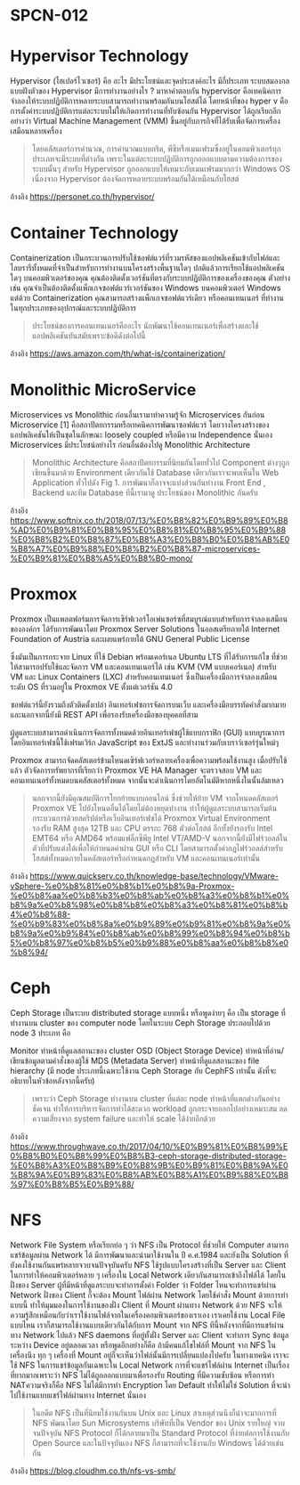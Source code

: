 # SPCN-012
# Hypervisor Technology
Hypervisor (ไฮเปอร์ไวเซอร์) คือ อะไร มีประโยชน์และจุดประสงค์อะไร มีกี่ประเภท ระบบสมองกลแบบฝังตัวของ Hypervisor มีการทำงานอย่างไร ? มาหาคำตอบกัน
hypervisor คือเทคนิคการจำลองให้ระบบปฏิบัติการหลายระบบสามารถทำงานพร้อมกันบนโฮสต์ได้ โดยหน้าที่ของ hyper v คือการตั้งค่าระบบปฏิบัติการแต่ละระบบไม่ให้เกิดการทำงานที่ทับซ้อนกัน Hypervisor ได้ถูกเรียกอีกอย่างว่า Virtual Machine Management (VMM) ขึ้นอยู่กับภารกิจที่ได้รับเพื่อจัดการเครื่องเสมือนหลายเครื่อง

> โดยคลัสเตอร์การคำนวณ, การคำนวณแบบกริด, พีซีหรือเมนเฟรมซึ่งอยู่ในคอมพิวเตอร์ทุกประเภทจะมีระบบที่ต่างกัน เพราะในแต่ละระบบปฏิบัติการถูกออกแบบตามความต้องการของระบบนั้นๆ สำหรับ Hypervisor ถูกออกแบบให้เหมาะกับเมนเฟรมมากกว่า Windows OS เนื่องจาก Hypervisor ต้องจัดการหลายระบบพร้อมกันได้เหมือนกับโฮสต์

อ้างอิง https://personet.co.th/hypervisor/

# Container Technology
Containerization เป็นกระบวนการปรับใช้ซอฟต์แวร์ที่รวมรหัสของแอปพลิเคชันเข้ากับไฟล์และไลบรารีทั้งหมดที่จำเป็นสำหรับการทำงานบนโครงสร้างพื้นฐานใดๆ ปกติแล้วการเรียกใช้แอปพลิเคชันใดๆ บนคอมพิวเตอร์ของคุณ คุณต้องติดตั้งเวอร์ชันที่ตรงกับระบบปฏิบัติการของเครื่องของคุณ ตัวอย่างเช่น คุณจำเป็นต้องติดตั้งแพ็กเกจซอฟต์แวร์เวอร์ชันของ Windows บนคอมพิวเตอร์ Windows แต่ด้วย Containerization คุณสามารถสร้างแพ็กเกจซอฟต์แวร์เดียว หรือคอนเทนเนอร์ ที่ทำงานในทุกประเภทของอุปกรณ์และระบบปฏิบัติการ 

> ประโยชน์ของการคอนเทนเนอร์คืออะไร
นักพัฒนาใช้คอนเทนเนอร์เพื่อสร้างและใช้แอปพลิเคชันทันสมัยเพราะข้อดีดังต่อไปนี้ 

อ้างอิง https://aws.amazon.com/th/what-is/containerization/

# Monolithic MicroService 
Microservices vs Monolithic
ก่อนอื่นเรามาทำความรู้จัก Microservices กันก่อน Microservice [1] คือสถาปัตยกรรมหรือเทคนิคการพัฒนาซอฟต์แวร์ โดยวางโครงสร้างของแอปพลิเคชันให้เป็นชุดในลักษณะ loosely coupled หรือมีความ Independence นั่นเอง
Microservices มีประโยชน์อย่างไร ก่อนอื่นต้องไปดู Monolithic Architecture

>Monolithic Architecture คือสถาปัตยกรรมที่นิยมกันโดยทั่วไป Component ต่างๆถูกเขียนขึ้นมาด้วย Environment เดียวกันใช้ Database เดียวกันเราจะพบเห็นใน Web Application ทั่วไปดัง Fig 1. การพัฒนาก็อาจจะแบ่งส่วนกันทำงาน Front End , Backend และทีม Database ทีนี้เรามาดู ประโยชน์ของ Monolithic กันครับ

อ้างอิง https://www.softnix.co.th/2018/07/13/%E0%B8%82%E0%B9%89%E0%B8%AD%E0%B9%81%E0%B8%95%E0%B8%81%E0%B8%95%E0%B9%88%E0%B8%B2%E0%B8%87%E0%B8%A3%E0%B8%B0%E0%B8%AB%E0%B8%A7%E0%B9%88%E0%B8%B2%E0%B8%87-microservices-%E0%B9%81%E0%B8%A5%E0%B8%B0-mono/

# Proxmox
Proxmox เป็นแพลตฟอร์มการจัดการเซิร์ฟเวอร์โอเพ่นซอร์ซที่สมบูรณ์แบบสำหรับการจำลองเสมือนขององค์กร ได้รับการพัฒนาโดย Proxmox Server Solutions ในออสเตรียภายใต้ Internet Foundation of Austria และเผยแพร่ภายใต้ GNU General Public License
 
ซึ่งมันเป็นการกระจาย Linux ที่ใช้ Debian พร้อมเคอร์เนล Ubuntu LTS ที่ได้รับการแก้ไข ที่ช่วยให้สามารถปรับใช้และจัดการ VM และคอนเทนเนอร์ได้ เช่น KVM (VM แบบเคอร์เนล) สำหรับ VM และ Linux Containers (LXC) สำหรับคอนเทนเนอร์ ซึ่งเป็นเครื่องมือการจำลองเสมือนระดับ OS ที่รวมอยู่ใน Proxmox VE ตั้งแต่เวอร์ชัน 4.0
 
ซอฟต์แวร์นี้ยังรวมถึงตัวติดตั้งเปล่า อินเทอร์เฟซการจัดการบนเว็บ และเครื่องมือบรรทัดคำสั่งมากมาย และนอกจากนี้ยังมี REST API เพื่อรองรับเครื่องมือของบุคคลที่สาม
 
ผู้ดูแลระบบสามารถดำเนินการจัดการทั้งหมดด้วยอินเทอร์เฟซผู้ใช้แบบกราฟิก (GUI) แบบบูรณาการ โดยอินเทอร์เฟซนี้ใช้เฟรมเวิร์ก JavaScript ของ ExtJS และทำงานร่วมกับเบราว์เซอร์รุ่นใหม่ๆ
 
Proxmox สามารถจัดคลัสเตอร์ข้ามโหนดเซิร์ฟเวอร์หลายเครื่องเพื่อความพร้อมใช้งานสูง เมื่อปรับใช้แล้ว ตัวจัดการทรัพยากรที่เรียกว่า Proxmox VE HA Manager จะตรวจสอบ VM และคอนเทนเนอร์ทั้งหมดบนคลัสเตอร์ทั้งหมด จากนั้นจะดำเนินการโดยอัตโนมัติหากหนึ่งในนั้นล้มเหลว
 
> นอกจากนี้ยังมีคุณสมบัติการโยกย้ายแบบออนไลน์ ซึ่งช่วยให้ย้าย VM จากโหนดคลัสเตอร์ Proxmox VE ไปยังโหนดอื่นได้โดยไม่ต้องหยุดทำงาน ทำให้ผู้ดูแลระบบสามารถเริ่มต้นกระบวนการด้วยสคริปต์หรือเว็บอินเทอร์เฟซได้
Proxmox Virtual Environment รองรับ RAM สูงสุด 12TB และ CPU ตรรกะ 768 ตัวต่อโฮสต์ อีกทั้งยังรองรับ Intel EMT64 หรือ AMD64 พร้อมแฟล็กซีพียู Intel VT/AMD-V
นอกจากนี้ยังมีไฟร์วอลล์ในตัวที่ปรับแต่งได้เพื่อให้กำหนดค่าผ่าน GUI หรือ CLI โดยสามารถตั้งค่ากฎไฟร์วอลล์สำหรับโฮสต์ทั้งหมดภายในคลัสเตอร์หรือกำหนดกฎสำหรับ VM และคอนเทนเนอร์เท่านั้น

อ้างอิง https://www.quickserv.co.th/knowledge-base/technology/VMware-vSphere-%e0%b8%81%e0%b8%b1%e0%b8%9a-Proxmox-%e0%b8%aa%e0%b8%b3%e0%b8%ab%e0%b8%a3%e0%b8%b1%e0%b8%9a%e0%b8%98%e0%b8%b8%e0%b8%a3%e0%b8%81%e0%b8%b4%e0%b8%88-%e0%b9%83%e0%b8%8a%e0%b9%89%e0%b9%81%e0%b8%9a%e0%b8%9a%e0%b9%84%e0%b8%ab%e0%b8%99%e0%b8%94%e0%b8%b5%e0%b8%97%e0%b8%b5%e0%b9%88%e0%b8%aa%e0%b8%b8%e0%b8%94/

# Ceph
Ceph Storage เป็นระบบ distributed storage แบบหนึ่ง หรือพูดง่ายๆ คือ เป็น storage ที่ทำงานบน cluster ของ computer node โดยในระบบ Ceph Storage ประกอบไปด้วย node 3 ประเภท คือ

Monitor ทำหน้าที่ดูแลสถานะของ cluster
OSD (Object Storage Device) ทำหน้าที่อ่าน/เขียนข้อมูลตามคำสั่งของผู้ใช้
MDS (Metadata Server) ทำหน้าที่ดูแลสถานะของ file hierarchy (มี node ประเภทนี้เฉพาะใช้งาน Ceph Storage กับ CephFS เท่านั้น ดังที่จะอธิบายในหัวข้อหลังจากนี้ครับ)

> เพราะว่า Ceph Storage ทำงานบน cluster ที่แต่ละ node ทำหน้าที่แตกต่างกันอย่างชัดเจน ทำให้การบริหารจัดการทำได้สะดวก workload ถูกกระจายออกไปอย่างเหมาะสม ลดความเสี่ยงจาก system failure และทำให้ scale ได้ง่ายอีกด้วย

อ้างอิง https://www.throughwave.co.th/2017/04/10/%E0%B9%81%E0%B8%99%E0%B8%B0%E0%B8%99%E0%B8%B3-ceph-storage-distributed-storage-%E0%B8%A3%E0%B8%B9%E0%B8%9B%E0%B9%81%E0%B8%9A%E0%B8%9A%E0%B9%83%E0%B8%AB%E0%B8%A1%E0%B9%88%E0%B8%97%E0%B8%B5%E0%B9%88/

# NFS
Network File System หรือเรียกย่อ ๆ ว่า NFS เป็น Protocol ที่ช่วยให้ Computer สามารถแชร์ข้อมูลผ่าน Network ได้ มีการพัฒนาและนำมาใช้งานใน ปี ค.ศ.1984 และยังเป็น Solution ที่ยังคงใช้งานกันแพร่หลายจวบจนปัจจุบันครับ
NFS ใช้รูปแบบโครงสร้างที่เป็น Server และ Client ในการทำให้คอมพิวเตอร์หลาย ๆ เครื่องใน Local Network เดียวกันสามารถเข้าถึงไฟล์ได้
โดยในฝั่งของ Server ผู้ที่มีหน้าที่ดูแลระบบจะทำการตั้งค่า Folder ว่า Folder ไหนจะทำการแชร์ผ่าน Network ฝั่งของ Client ก็จะต้อง Mount ไฟล์ผ่าน Network โดยใช้คำสั่ง Mount
ด้วยการทำแบบนี้ ทำให้มุมมองในการใช้งานของฝั่ง Client ที่ Mount ผ่านทาง Network ด้วย NFS จะให้ความรู้สึกเหมือนกับว่าเราใช้งานไฟล์จากในเครื่องคอมพิวเตอร์ของเราเอง เราเคยใช้งาน Local File แบบไหน เราก็สามารถใช้งานแบบเดียวกันได้กับการ Mount จาก NFS
ทีนี้หลังจากที่มีการแชร์ผ่านทาง Network ไปแล้ว NFS daemons ที่อยู่ทั้งฝั่ง Server และ Client จะทำการ Sync ข้อมูลระหว่าง Device อยู่ตลอดเวลา หรือพูดอีกอย่างก็คือ ถ้ามีคนแก้ไขไฟล์ที่ Mount จาก NFS ในเครื่องนึง ทุก ๆ เครื่องที่ Mount อยู่ก็จะเห็นว่าไฟล์นั้นมีการเปลี่ยนแปลงไปครับ
ในทางเทคนิค เราจะใช้ NFS ในการแชร์ข้อมูลกันเฉพาะใน Local Network การที่จะแชร์ไฟล์ผ่าน Internet เป็นเรื่องที่ยากมากเพราะว่า NFS ไม่ได้ถูกออกแบบมาเพื่อรองรับ Routing ที่มีความซับซ้อน หรือการทำ NATความจริงก็คือ NFS ไม่ได้มีการทำ Encryption โดย Default ทำให้ไม่ใช่ Solution ที่จะนำไปใช้งานแบบแชร์ไฟล์ผ่านทาง Internet นั่นเอง

> ในอดีต NFS เป็นที่นิยมใช้งานกันบน Unix และ Linux สาเหตุส่วนนึงก็น่าจะมากการที่ NFS พัฒนาโดย Sun Microsystems บริษัทที่เป็น Vendor ของ Unix รายใหญ่ จวบจนปัจจุบัน NFS Protocol ก็ได้กลายมาเป็น Standard Protocol ที่ง่ายต่อการใช้งานกับ Open Source และในปัจจุบันเอง NFS ก็สามารถที่จะใช้งานกับ Windows ได้ด้วยเช่นกัน

อ้างอิง https://blog.cloudhm.co.th/nfs-vs-smb/
